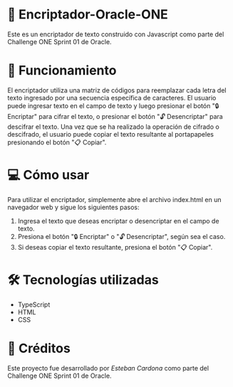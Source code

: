 # 🚀 Encriptador-Oracle-ONE
Este es un encriptador de texto construido con Javascript como parte del Challenge ONE Sprint 01 de Oracle.

# 🧐 Funcionamiento
El encriptador utiliza una matriz de códigos para reemplazar cada letra del texto ingresado por una secuencia específica de caracteres. El usuario puede ingresar texto en el campo de texto y luego presionar el botón "🔒 Encriptar" para cifrar el texto, o presionar el botón "🔓 Desencriptar" para descifrar el texto. Una vez que se ha realizado la operación de cifrado o descifrado, el usuario puede copiar el texto resultante al portapapeles presionando el botón "📋 Copiar".

# 💻 Cómo usar
Para utilizar el encriptador, simplemente abre el archivo index.html en un navegador web y sigue los siguientes pasos:

1. Ingresa el texto que deseas encriptar o desencriptar en el campo de texto.
2. Presiona el botón "🔒 Encriptar" o "🔓 Desencriptar", según sea el caso.
3. Si deseas copiar el texto resultante, presiona el botón "📋 Copiar".
# 🛠️ Tecnologías utilizadas
- TypeScript
- HTML
- CSS
# 👏 Créditos
Este proyecto fue desarrollado por *Esteban Cardona* como parte del Challenge ONE Sprint 01 de Oracle.
